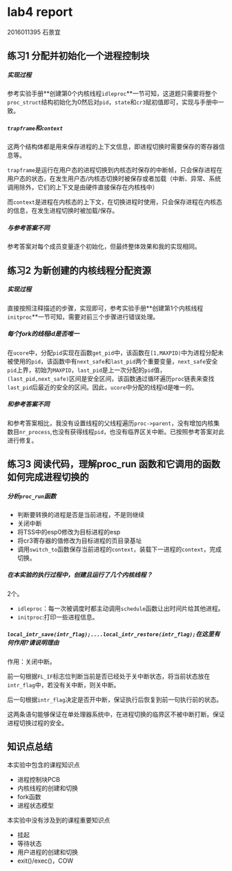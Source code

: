 # lab4 report

2016011395 石景宜

## 练习1 分配并初始化一个进程控制块

##### 实现过程

参考实验手册**创建第0个内核线程`idleproc`**一节可知，这道题只需要将整个`proc_struct`结构初始化为0然后对`pid`，`state`和`cr3`赋初值即可，实现与手册中一致。

##### `trapframe`和`context`

这两个结构体都是用来保存进程的上下文信息，即进程切换时需要保存的寄存器信息等。

`trapframe`是运行在用户态的进程切换到内核态时保存的中断帧，只会保存进程在用户态的状态，在发生用户态/内核态切换时被保存或者加载（中断、异常、系统调用除外，它们的上下文是由硬件直接保存在内核栈中）

而`context`是进程在内核态的上下文，在切换进程时使用，只会保存进程在内核态的信息，在发生进程切换时被加载/保存。

##### 与参考答案不同

参考答案对每个成员变量逐个初始化，但最终整体效果和我的实现相同。

## 练习2  为新创建的内核线程分配资源

##### 实现过程

直接按照注释描述的步骤，实现即可，参考实验手册**创建第1个内核线程`initproc`**一节可知，需要对前三个步骤进行错误处理。

##### 每个fork的线程id是否唯一

在`ucore`中，分配`pid`实现在函数`get_pid`中，该函数在`[1,MAXPID)`中为进程分配未被使用的`pid`，该函数中有`next_safe`和`last_pid`两个重要变量，`next_safe`安全`pid`上界，初始为`MAXPID`，`last_pid`是上一次分配的`pid`值，`(last_pid,next_safe)`区间是安全区间，该函数通过循环遍历`proc`链表来查找`last_pid`后最近的安全的区间。因此，`ucore`中分配的线程id是唯一的。

##### 和参考答案不同

和参考答案相比，我没有设置线程的父线程遍历`proc->parent`，没有增加内核集数目`nr_process`,也没有获得线程`pid`，也没有临界区关中断。已按照参考答案对此进行修复。

## 练习3 阅读代码，理解proc_run 函数和它调用的函数如何完成进程切换的

##### 分析`proc_run`函数

+ 判断要转换的进程是否是当前进程，不是则继续
+ 关闭中断
+ 将TSS中的esp0修改为目标进程的esp
+ 将cr3寄存器的值修改为目标进程的页目录基址
+ 调用`switch_to`函数保存当前进程的`context`，装载下一进程的`context`，完成切换。

##### 在本实验的执行过程中，创建且运行了几个内核线程？

2个。

+ `idleproc`：每一次被调度时都主动调用`schedule`函数让出时间片给其他进程。
+ `initproc`:打印一些进程信息。

##### `local_intr_save(intr_flag);....local_intr_restore(intr_flag);`在这里有何作用?请说明理由

作用：关闭中断。

前一句根据`FL_IF`标志位判断当前是否已经处于关中断状态，将当前状态放在`intr_flag`中，若没有关中断，则关中断。

后一句根据`intr_flag`决定是否开中断，保证执行后恢复到前一句执行前的状态。

这两条语句能够保证在单处理器系统中，在进程切换的临界区不被中断打断。保证进程切换过程的安全。

## 知识点总结

本实验中包含的课程知识点

+ 进程控制块PCB
+ 内核线程的创建和切换
+ fork函数
+ 进程状态模型

本实验中没有涉及到的课程重要知识点

+ 挂起
+ 等待状态
+ 用户进程的创建和切换
+ exit()/exec()，COW